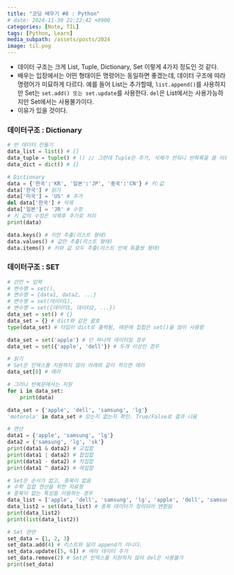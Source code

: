```yaml
---
title: "코딩 배우기 #8 : Python"
# date: 2024-11-30 22:22:42 +0900
categories: [Note, TIL]
tags: [Python, Learn]
media_subpath: /assets/posts/2024
image: til.png
---
```


- 데이터 구조는 크게 List, Tuple, Dictionary, Set 이렇게 4가지 정도인 것 같다.
- 배우는 입장에서는 어떤 형태이든 명령어는 동일하면 좋겠는데, 데이터 구조에 따라 명령어가 미묘하게 다르다. 예를 들어 List는 추가할때, `list.append()`를 사용하지만 Set는 `set.add() 또는 set.update`를 사용한다. `del`은 List에서는 사용가능하지만 Set에서는 사용불가이다.
- 이유가 있을 것이다.

### 데이터구조 : Dictionary

```python
# 빈 데이터 만들기
data_list = list() # []
data_tuple = tuple() # () // 그런데 Tuple은 추가, 삭제가 안되니 빈목록을 쓸 이유가?
data_dict = dict() # {}
```

```python
# Dictionary
data = {'한국':'KR', '일본':'JP', '중국':'CN'} # 키:값
data['한국'] # 읽기
data['미국'] = 'US' # 추가
del data['한국'] # 삭제
data['일본'] = 'JR' # 수정
# 키 값의 수정은 삭제후 추가로 처리
print(data)

data.keys() # 키만 추출(리스트 형태)
data.values() # 값만 추출(리스트 형태)
data.items() # 키와 값 모두 추출(리스트 안에 튜플쌍 형태)
```

### 데이터구조 : SET
```python
# 선언 + 입력
# 변수명 = set(),
# 변수명 = {data1, data2, ...}
# 변수명 = set(데이터1),
# 변수명 = set({데이터1, 데이터2, ...})
data_set = set() # {}
data_set = {} # dict와 같은 괄호
type(data_set) # 타입이 dict로 출력됨, 때문에 집합은 set()을 많이 사용함

data_set = set('apple') # 단 하나의 데이터일 경우
data_set = set({'apple', 'dell'}) # 두개 이상인 경우

# 읽기
# Set은 인덱스를 지원하지 않아 아래와 같이 적으면 에러
data_set[0] # 에러

# 그러나 반복문에서는 지원
for i in data_set:
	print(data)

data_set = {'apple', 'dell', 'samsung', 'lg'}
'motorola' in data_set # 있는지 없는지 확인. True/False로 결과 나옴
```

```python
# 연산
data1 = {'apple', 'samsung', 'lg'}
data2 = {'samsung', 'lg', 'sk'}
print(data1 & data2) # 교집합
print(data1 | data2) # 합집합
print(data1 - data2) # 차집합
print(data1 ^ data2) # 여집합
```

```python
# Set은 순서가 없고, 중복이 없음
# 수학 집합 연산을 위한 자료형
# 중복이 없는 특성을 이용하는 경우
data_list = ['apple', 'dell', 'samsung', 'lg', 'apple', 'dell', 'samsung', 'lg', 'apple', 'dell', 'samsung', 'lg']
data_list2 = set(data_list) # 중복 데이터가 정리되어 변환됨
print(data_list2)
print(list(data_list2))
```

```python
# Set 관련
set_data = {1, 2, 3}
set_data.add(4) # 리스트와 달리 append가 아니다.
set_data.update([5, 6]) # 여러 데이터 추가
set_data.remove(2) # Set은 인덱스를 지원하지 않아 del은 사용불가
print(set_data)
```
